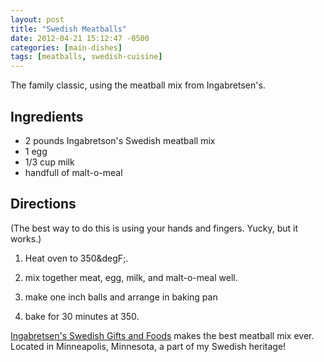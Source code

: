 ```yaml
---
layout: post
title: "Swedish Meatballs"
date: 2012-04-21 15:12:47 -0500
categories: [main-dishes]
tags: [meatballs, swedish-cuisine]
---
```

The family classic, using the meatball mix from Ingabretsen's.

## Ingredients

* 2 pounds Ingabretson's Swedish meatball mix
* 1 egg
* 1/3 cup milk
* handfull of malt-o-meal




## Directions

(The best way to do this is using your hands and fingers. Yucky, but it works.)

1.  Heat oven to 350&degF;.

1.  mix together meat, egg, milk, and malt-o-meal well.

1.  make one inch balls and arrange in baking pan

1.  bake for 30 minutes at 350.

[Ingabretsen's Swedish Gifts and Foods][ingabretsons] makes the best meatball mix ever. Located in Minneapolis,  Minnesota,  a part of my Swedish heritage!

[ingabretsons]: http://www.ingbretsens.com
